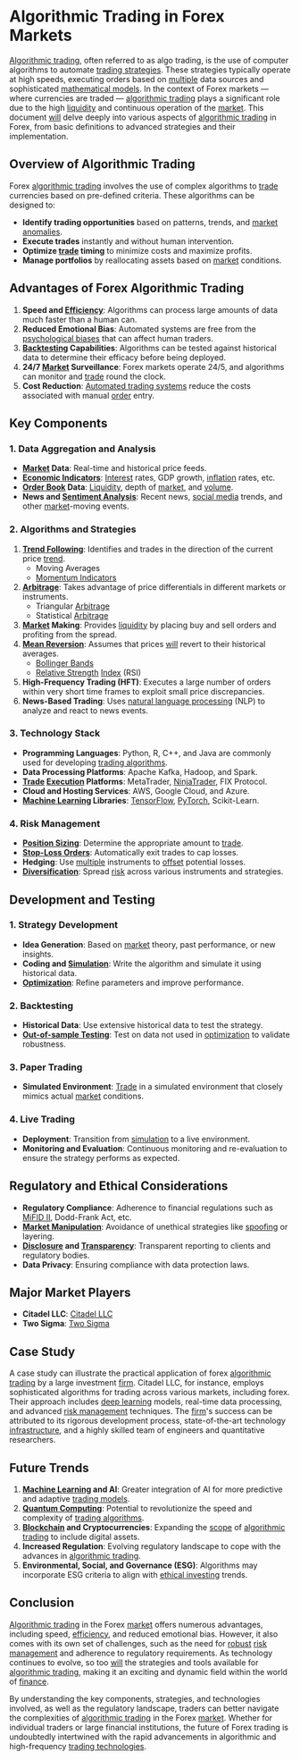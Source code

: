 # Algorithmic Trading in Forex Markets

[Algorithmic trading](../a/algorithmic_trading.md), often referred to as algo trading, is the use of computer algorithms to automate [trading strategies](../t/trading_strategies.md). These strategies typically operate at high speeds, executing orders based on [multiple](../m/multiple.md) data sources and sophisticated [mathematical models](../m/mathematical_models_in_trading.md). In the context of Forex markets — where currencies are traded — [algorithmic trading](../a/algorithmic_trading.md) plays a significant role due to the high [liquidity](../l/liquidity.md) and continuous operation of the [market](../m/market.md). This document [will](../w/will.md) delve deeply into various aspects of [algorithmic trading](../a/algorithmic_trading.md) in Forex, from basic definitions to advanced strategies and their implementation.

## Overview of Algorithmic Trading

Forex [algorithmic trading](../a/algorithmic_trading.md) involves the use of complex algorithms to [trade](../t/trade.md) currencies based on pre-defined criteria. These algorithms can be designed to:

- **Identify trading opportunities** based on patterns, trends, and [market anomalies](../m/market_anomalies.md).
- **Execute trades** instantly and without human intervention.
- **Optimize [trade](../t/trade.md) timing** to minimize costs and maximize profits.
- **Manage portfolios** by reallocating assets based on [market](../m/market.md) conditions.

## Advantages of Forex Algorithmic Trading

1. **Speed and [Efficiency](../e/efficiency.md)**: Algorithms can process large amounts of data much faster than a human can.
2. **Reduced Emotional Bias**: Automated systems are free from the [psychological biases](../p/psychological_biases_in_trading.md) that can affect human traders.
3. **[Backtesting](../b/backtesting.md) Capabilities**: Algorithms can be tested against historical data to determine their efficacy before being deployed.
4. **24/7 [Market](../m/market.md) Surveillance**: Forex markets operate 24/5, and algorithms can monitor and [trade](../t/trade.md) round the clock.
5. **Cost Reduction**: [Automated trading systems](../a/automated_trading_systems.md) reduce the costs associated with manual [order](../o/order.md) entry.

## Key Components

### 1. Data Aggregation and Analysis

- **[Market](../m/market.md) Data**: Real-time and historical price feeds.
- **[Economic Indicators](../e/economic_indicators.md)**: [Interest](../i/interest.md) rates, GDP growth, [inflation](../i/inflation.md) rates, etc.
- **[Order Book](../o/order_book.md) Data**: [Liquidity](../l/liquidity.md), depth of [market](../m/market.md), and [volume](../v/volume.md).
- **News and [Sentiment Analysis](../s/sentiment_analysis.md)**: Recent news, [social media](../s/social_media.md) trends, and other [market](../m/market.md)-moving events.

### 2. Algorithms and Strategies

1. **[Trend Following](../t/trend_following.md)**: Identifies and trades in the direction of the current price [trend](../t/trend.md).
   - Moving Averages
   - [Momentum Indicators](../m/momentum_indicators.md)
2. **[Arbitrage](../a/arbitrage.md)**: Takes advantage of price differentials in different markets or instruments.
   - Triangular [Arbitrage](../a/arbitrage.md)
   - Statistical [Arbitrage](../a/arbitrage.md)
3. **[Market](../m/market.md) Making**: Provides [liquidity](../l/liquidity.md) by placing buy and sell orders and profiting from the spread.
4. **[Mean Reversion](../m/mean_reversion.md)**: Assumes that prices [will](../w/will.md) revert to their historical averages.
   - [Bollinger Bands](../b/bollinger_bands.md)
   - [Relative Strength](../r/relative_strength.md) [Index](../i/index_instrument.md) (RSI)
5. **High-Frequency Trading (HFT)**: Executes a large number of orders within very short time frames to exploit small price discrepancies.
6. **News-Based Trading**: Uses [natural language processing](../n/natural_language_processing_(nlp)_in_trading.md) (NLP) to analyze and react to news events.

### 3. Technology Stack

- **Programming Languages**: Python, R, C++, and Java are commonly used for developing [trading algorithms](../t/trading_algorithms.md).
- **Data Processing Platforms**: Apache Kafka, Hadoop, and Spark.
- **[Trade](../t/trade.md) [Execution](../e/execution.md) Platforms**: MetaTrader, [NinjaTrader](../n/ninjatrader.md), FIX Protocol.
- **Cloud and Hosting Services**: AWS, Google Cloud, and Azure.
- **[Machine Learning](../m/machine_learning.md) Libraries**: [TensorFlow](../t/tensorflow.md), [PyTorch](../p/pytorch.md), Scikit-Learn.

### 4. Risk Management

- **[Position Sizing](../p/position_sizing.md)**: Determine the appropriate amount to [trade](../t/trade.md).
- **[Stop-Loss Orders](../s/stop-loss_orders.md)**: Automatically exit trades to cap losses.
- **Hedging**: Use [multiple](../m/multiple.md) instruments to [offset](../o/offset.md) potential losses.
- **[Diversification](../d/diversification.md)**: Spread [risk](../r/risk.md) across various instruments and strategies.

## Development and Testing

### 1. Strategy Development

- **Idea Generation**: Based on [market](../m/market.md) theory, past performance, or new insights.
- **Coding and [Simulation](../s/simulation_in_trading.md)**: Write the algorithm and simulate it using historical data.
- **[Optimization](../o/optimization.md)**: Refine parameters and improve performance.

### 2. Backtesting

- **Historical Data**: Use extensive historical data to test the strategy.
- **[Out-of-sample Testing](../o/out-of-sample_testing.md)**: Test on data not used in [optimization](../o/optimization.md) to validate robustness.

### 3. Paper Trading

- **Simulated Environment**: [Trade](../t/trade.md) in a simulated environment that closely mimics actual [market](../m/market.md) conditions.

### 4. Live Trading

- **Deployment**: Transition from [simulation](../s/simulation_in_trading.md) to a live environment.
- **Monitoring and Evaluation**: Continuous monitoring and re-evaluation to ensure the strategy performs as expected.

## Regulatory and Ethical Considerations

- **Regulatory Compliance**: Adherence to financial regulations such as [MiFID II](../m/mifid_ii.md), Dodd-Frank Act, etc.
- **[Market Manipulation](../m/market_manipulation.md)**: Avoidance of unethical strategies like [spoofing](../s/spoofing.md) or layering.
- **[Disclosure](../d/disclosure.md) and [Transparency](../t/transparency.md)**: Transparent reporting to clients and regulatory bodies.
- **Data Privacy**: Ensuring compliance with data protection laws.

## Major Market Players

- **Citadel LLC**: [Citadel LLC](https://www.citadel.com)
- **Two Sigma**: [Two Sigma](https://www.twosigma.com)

## Case Study

A case study can illustrate the practical application of forex [algorithmic trading](../a/algorithmic_trading.md) by a large investment [firm](../f/firm.md). Citadel LLC, for instance, employs sophisticated algorithms for trading across various markets, including forex. Their approach includes [deep learning](../d/deep_learning.md) models, real-time data processing, and advanced [risk management](../r/risk_management.md) techniques. The [firm](../f/firm.md)'s success can be attributed to its rigorous development process, state-of-the-art technology [infrastructure](../i/infrastructure.md), and a highly skilled team of engineers and quantitative researchers.

## Future Trends

1. **[Machine Learning](../m/machine_learning.md) and AI**: Greater integration of AI for more predictive and adaptive [trading models](../t/trading_models.md).
2. **[Quantum Computing](../q/quantum_computing_in_trading.md)**: Potential to revolutionize the speed and complexity of [trading algorithms](../t/trading_algorithms.md).
3. **[Blockchain](../b/blockchain_in_trading.md) and Cryptocurrencies**: Expanding the [scope](../s/scope.md) of [algorithmic trading](../a/algorithmic_trading.md) to include digital assets.
4. **Increased Regulation**: Evolving regulatory landscape to cope with the advances in [algorithmic trading](../a/algorithmic_trading.md).
5. **Environmental, Social, and Governance (ESG)**: Algorithms may incorporate ESG criteria to align with [ethical investing](../e/ethical_investing.md) trends.

## Conclusion

[Algorithmic trading](../a/algorithmic_trading.md) in the Forex [market](../m/market.md) offers numerous advantages, including speed, [efficiency](../e/efficiency.md), and reduced emotional bias. However, it also comes with its own set of challenges, such as the need for [robust](../r/robust.md) [risk management](../r/risk_management.md) and adherence to regulatory requirements. As technology continues to evolve, so too [will](../w/will.md) the strategies and tools available for [algorithmic trading](../a/algorithmic_trading.md), making it an exciting and dynamic field within the world of [finance](../f/finance.md).

By understanding the key components, strategies, and technologies involved, as well as the regulatory landscape, traders can better navigate the complexities of [algorithmic trading](../a/algorithmic_trading.md) in the Forex [market](../m/market.md). Whether for individual traders or large financial institutions, the future of Forex trading is undoubtedly intertwined with the rapid advancements in algorithmic and high-frequency [trading technologies](../t/trading_technologies.md).